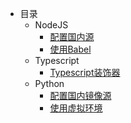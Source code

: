 - 目录
    - NodeJS
       + [配置国内源](https://github.com/godghdai/deployment-logs/blob/main/NodeJS%E9%85%8D%E7%BD%AE%E5%9B%BD%E5%86%85%E6%BA%90.md)
       + [使用Babel](https://github.com/godghdai/deployment-logs/blob/main/NodeJS%E4%BD%BF%E7%94%A8Babel.md)
    - Typescript
       + [Typescript装饰器](https://github.com/godghdai/deployment-logs/blob/main/Typescript%E8%A3%85%E9%A5%B0%E5%99%A8.md)
    - Python
       + [配置国内镜像源](https://github.com/godghdai/deployment-logs/blob/main/Python%E5%9B%BD%E5%86%85%E9%95%9C%E5%83%8F%E6%BA%90.md)
       + [使用虚拟环境](https://github.com/godghdai/deployment-logs/blob/main/Python%E8%99%9A%E6%8B%9F%E7%8E%AF%E5%A2%83.md)
  
